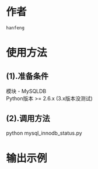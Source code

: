 # 作者
    hanfeng

# 使用方法
## (1).准备条件
   模块 - MySQLDB     
   Python版本 >= 2.6.x (3.x版本没测试)
## (2).调用方法
   python mysql_innodb_status.py

# 输出示例
   
